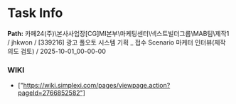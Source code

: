 # Task Info

**Path:** 카페24(주)\본사사업장\[CG]MI본부\마케팅센터\넥스트빌더그룹\MAB팀\제작1 / jhkwon / [339216] 광고 풀오토 시스템 기획 _ 접수 Scenario 마케터 인터뷰(제작의도 검토) / 2025-10-01_00-00-00

### WIKI
- ["https://wiki.simplexi.com/pages/viewpage.action?pageId=2766852582"]


